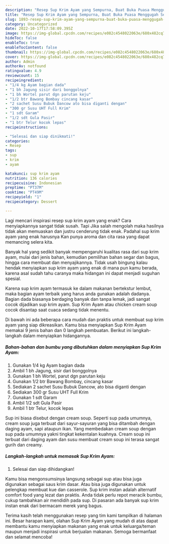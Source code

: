 ```yaml
---
description: "Resep Sup Krim Ayam yang Sempurna, Buat Buka Puasa Menggugah Selera"
title: "Resep Sup Krim Ayam yang Sempurna, Buat Buka Puasa Menggugah Selera"
slug: 1893-resep-sup-krim-ayam-yang-sempurna-buat-buka-puasa-menggugah-selera
category: Uncategorized
date: 2022-10-17T17:58:09.395Z
image: https://img-global.cpcdn.com/recipes/e082c4548022063e/680x482cq70/sup-krim-ayam-foto-resep-utama.jpg
hideToc: false
enableToc: true
enableTocContent: false
thumbnail: https://img-global.cpcdn.com/recipes/e082c4548022063e/680x482cq70/sup-krim-ayam-foto-resep-utama.jpg
cover: https://img-global.cpcdn.com/recipes/e082c4548022063e/680x482cq70/sup-krim-ayam-foto-resep-utama.jpg
author: Admin
authorAv: notfound
ratingvalue: 4.9
reviewcount: 15
recipeingredient:
- "1/4 kg Ayam bagian dada"
- "1 bh Jagung sisir dari bonggolnya"
- "1 bh Wortel parut dgn parutan keju"
- "1/2 btr Bawang Bombay cincang kasar"
- "2 sachet Susu Bubuk Dancow ato bisa diganti dengan"
- "300 gr Susu UHT Full Krim"
- "1 sdt Garam"
- "1/2 sdt Gula Pasir"
- "1 btr Telur kocok lepas"
recipeinstructions:

- "Selesai dan siap dinikmati!"
categories:
- Resep
tags:
- sup
- krim
- ayam

katakunci: sup krim ayam 
nutrition: 136 calories
recipecuisine: Indonesian
preptime: "PT37M"
cooktime: "PT49M"
recipeyield: "1"
recipecategory: Dessert

---
```



Lagi mencari inspirasi resep sup krim ayam yang enak? Cara menyiapkannya sangat tidak susah. Tapi Jika salah mengolah maka hasilnya tidak akan memuaskan dan justru cenderung tidak enak. Padahal sup krim ayam yang enak harusnya Kan punya aroma dan cita rasa yang dapat memancing selera kita.


Banyak hal yang sedikit banyak mempengaruhi kualitas rasa dari sup krim ayam, mulai dari jenis bahan, kemudian pemilihan bahan segar dan bagus, hingga cara membuat dan menyajikannya. Tidak usah bingung kalau hendak menyiapkan sup krim ayam yang enak di mana pun kamu berada, karena asal sudah tahu caranya maka hidangan ini dapat menjadi suguhan spesial.

Karena sup krim ayam termasuk ke dalam makanan bertekstur lembut, maka bagian ayam terbaik yang harus anda gunakan adalah dadanya. Bagian dada biasanya berdaging banyak dan tanpa lemak, jadi sangat cocok dijadikan sup krim ayam. Sup Krim Ayam atau chicken cream soup cocok disantap saat cuaca sedang tidak menentu.


Di bawah ini ada beberapa cara mudah dan praktis untuk membuat sup krim ayam yang siap dikreasikan. Kamu bisa menyiapkan Sup Krim Ayam memakai 9 jenis bahan dan 0 langkah pembuatan. Berikut ini langkah-langkah dalam menyiapkan hidangannya.

<!--inarticleads1-->

##### Bahan-bahan dan bumbu yang dibutuhkan dalam menyiapkan Sup Krim Ayam:

1. Gunakan 1/4 kg Ayam bagian dada
1. Ambil 1 bh Jagung, sisir dari bonggolnya
1. Gunakan 1 bh Wortel, parut dgn parutan keju
1. Gunakan 1/2 btr Bawang Bombay, cincang kasar
1. Sediakan 2 sachet Susu Bubuk Dancow, ato bisa diganti dengan
1. Sediakan 300 gr Susu UHT Full Krim
1. Gunakan 1 sdt Garam
1. Ambil 1/2 sdt Gula Pasir
1. Ambil 1 btr Telur, kocok lepas


Sup ini biasa disebut dengan cream soup. Seperti sup pada umumnya, cream soup juga terbuat dari sayur-sayuran yang bisa ditambah dengan daging ayam, sapi ataupun ikan. Yang membedakan cream soup dengan sup pada umumnya yakni tingkat kekentalan kuahnya. Cream soup ini terbuat dari daging ayam dan susu membuat cream soup ini terasa sangat gurih dan creamy. 

<!--inarticleads2-->

##### Langkah-langkah untuk memasak Sup Krim Ayam:


1. Selesai dan siap dihidangkan!

Kamu bisa mengonsumsinya langsung sebagai sup atau bisa juga digunakan sebagai saus krim dasar. Atau bisa juga digunakan untuk pelengkap membuat kue dan casserole. Sup krim instan adalah alternatif comfort food yang lezat dan praktis. Anda tidak perlu repot meracik bumbu, cukup tambahkan air mendidih pada sup. Di pasaran ada banyak sup krim instan enak dari bermacam merek yang bagus. 

Terima kasih telah menggunakan resep yang tim kami tampilkan di halaman ini. Besar harapan kami, olahan Sup Krim Ayam yang mudah di atas dapat membantu kamu menyiapkan makanan yang enak untuk keluarga/teman maupun menjadi inspirasi untuk berjualan makanan. Semoga bermanfaat dan selamat mencoba!

